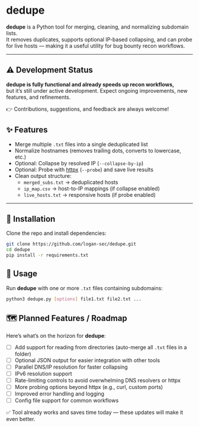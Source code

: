 # dedupe

**dedupe** is a Python tool for merging, cleaning, and normalizing subdomain lists.  
It removes duplicates, supports optional IP-based collapsing, and can probe for live hosts — making it a useful utility for bug bounty recon workflows.  

---

## ⚠️ Development Status

**dedupe is fully functional and already speeds up recon workflows,**  
but it’s still under active development. Expect ongoing improvements, new features, and refinements.  

👉 Contributions, suggestions, and feedback are always welcome!

## ✨ Features
- Merge multiple `.txt` files into a single deduplicated list  
- Normalize hostnames (removes trailing dots, converts to lowercase, etc.)  
- Optional: Collapse by resolved IP (`--collapse-by-ip`)  
- Optional: Probe with [httpx](https://github.com/projectdiscovery/httpx) (`--probe`) and save live results  
- Clean output structure:  
  - `merged_subs.txt` → deduplicated hosts  
  - `ip_map.csv` → host-to-IP mappings (if collapse enabled)  
  - `live_hosts.txt` → responsive hosts (if probe enabled)  

---

## 🚀 Installation
Clone the repo and install dependencies:

```bash
git clone https://github.com/logan-sec/dedupe.git
cd dedupe
pip install -r requirements.txt
```
## 🔧 Usage

Run **dedupe** with one or more `.txt` files containing subdomains:

```bash
python3 dedupe.py [options] file1.txt file2.txt ...

```

## 🗺️ Planned Features / Roadmap

Here’s what’s on the horizon for **dedupe**:

- [ ] Add support for reading from directories (auto-merge all `.txt` files in a folder)  
- [ ] Optional JSON output for easier integration with other tools  
- [ ] Parallel DNS/IP resolution for faster collapsing  
- [ ] IPv6 resolution support  
- [ ] Rate-limiting controls to avoid overwhelming DNS resolvers or httpx  
- [ ] More probing options beyond httpx (e.g., curl, custom ports)  
- [ ] Improved error handling and logging  
- [ ] Config file support for common workflows  

✅ Tool already works and saves time today — these updates will make it even better.
